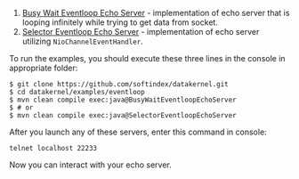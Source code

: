 1. [Busy Wait Eventloop Echo Server](https://github.com/softindex/datakernel/blob/master/examples/eventloop/src/main/java/io/datakernel/examples/BusyWaitEventloopEchoServer.java) - 
implementation of echo server that is looping infinitely while trying to get data from socket.
2. [Selector Eventloop Echo Server](https://github.com/softindex/datakernel/blob/master/examples/eventloop/src/main/java/io/datakernel/examples/SelectorEventloopEchoServer.java) - 
implementation of echo server utilizing `NioChannelEventHandler`.

To run the examples, you should execute these three lines in the console in appropriate folder:
```
$ git clone https://github.com/softindex/datakernel.git
$ cd datakernel/examples/eventloop
$ mvn clean compile exec:java@BusyWaitEventloopEchoServer
$ # or
$ mvn clean compile exec:java@SelectorEventloopEchoServer
```

After you launch any of these servers, enter this command in console:
```
telnet localhost 22233
```
Now you can interact with your echo server.